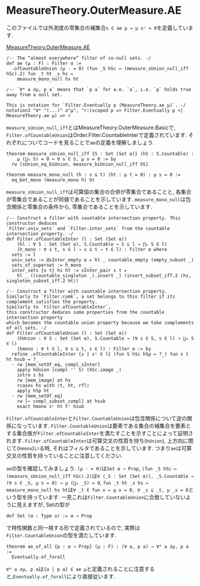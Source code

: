 MeasureTheory.OuterMeasure.AE
============================================
このファイルでは外測度の零集合の補集合`s ∈ ae μ ↔ μ sᶜ = 0`を定義しています. 

[MeasureTheory.OuterMeasure.AE](https://leanprover-community.github.io/mathlib4_docs/Mathlib/MeasureTheory/OuterMeasure/AE.html)

``` lean4
/-- The “almost everywhere” filter of co-null sets. -/
def ae (μ : F) : Filter α :=
  .ofCountableUnion (μ · = 0) (fun _S hSc ↦ (measure_sUnion_null_iff hSc).2) fun _t ht _s hs ↦
    measure_mono_null hs ht

/-- `∀ᵐ a ∂μ, p a` means that `p a` for a.e. `a`, i.e. `p` holds true away from a null set.

This is notation for `Filter.Eventually p (MeasureTheory.ae μ)`. -/
notation3 "∀ᵐ "(...)" ∂"μ", "r:(scoped p => Filter.Eventually p <| MeasureTheory.ae μ) => r
```

`measure_sUnion_null_iff`とはMeasureTheory.OuterMeasure.Basicで, `Filter.ofCountableUnion`はOrder.Filter.CountableInterで定義されています. それぞれについてコードを見ることで`ae`の定義を理解しましょう.

``` lean4
theorem measure_sUnion_null_iff {S : Set (Set α)} (hS : S.Countable) :
    μ (⋃₀ S) = 0 ↔ ∀ s ∈ S, μ s = 0 := by
  rw [sUnion_eq_biUnion, measure_biUnion_null_iff hS]

theorem measure_mono_null (h : s ⊆ t) (ht : μ t = 0) : μ s = 0 :=
  eq_bot_mono (measure_mono h) ht
```
`measure_sUnion_null_iff`は可算個の集合の合併が零集合であることと, 各集合が零集合であることが同値であることを示しています. `measure_mono_null`は包含関係と零集合の条件から, 零集合であることを示しています.

``` lean4
/-- Construct a filter with countable intersection property. This constructor deduces
`Filter.univ_sets` and `Filter.inter_sets` from the countable intersection property. -/
def Filter.ofCountableInter (l : Set (Set α))
    (hl : ∀ S : Set (Set α), S.Countable → S ⊆ l → ⋂₀ S ∈ l)
    (h_mono : ∀ s t, s ∈ l → s ⊆ t → t ∈ l) : Filter α where
  sets := l
  univ_sets := @sInter_empty α ▸ hl _ countable_empty (empty_subset _)
  sets_of_superset := h_mono _ _
  inter_sets {s t} hs ht := sInter_pair s t ▸
    hl _ ((countable_singleton _).insert _) (insert_subset_iff.2 ⟨hs, singleton_subset_iff.2 ht⟩)

/-- Construct a filter with countable intersection property.
Similarly to `Filter.comk`, a set belongs to this filter if its complement satisfies the property.
Similarly to `Filter.ofCountableInter`,
this constructor deduces some properties from the countable intersection property
which becomes the countable union property because we take complements of all sets. -/
def Filter.ofCountableUnion (l : Set (Set α))
    (hUnion : ∀ S : Set (Set α), S.Countable → (∀ s ∈ S, s ∈ l) → ⋃₀ S ∈ l)
    (hmono : ∀ t ∈ l, ∀ s ⊆ t, s ∈ l) : Filter α := by
  refine .ofCountableInter {s | sᶜ ∈ l} (fun S hSc hSp ↦ ?_) fun s t ht hsub ↦ ?_
  · rw [mem_setOf_eq, compl_sInter]
    apply hUnion (compl '' S) (hSc.image _)
    intro s hs
    rw [mem_image] at hs
    rcases hs with ⟨t, ht, rfl⟩
    apply hSp ht
  · rw [mem_setOf_eq]
    rw [← compl_subset_compl] at hsub
    exact hmono sᶜ ht tᶜ hsub
```

`Filter.ofCountableInter`と`Filter.CountableUnion`は包含関係について逆の関係になっています. `Filter.CountableUnion`は要素である集合の補集合を要素とする集合族が`Filter.ofCountableInter`を満たすことを示すことによって証明されます.
`Filter.ofCountableInter`は可算交叉の性質を持ち(`hUnion`), 上方向に閉じて(`hmono`)いる時, それはフィルタであることを示しています. つまり`ae`は可算交叉の性質を持っていることに注意してください.

`ae`の型を確認してみましょう. `(μ · = 0)`は`Set α → Prop`, `(fun _S hSc ↦ (measure_sUnion_null_iff hSc).2)`は`∀ (_S : Set (Set α)), _S.Countable → (∀ s ∈ _S, μ s = 0) → μ (⋃₀ _S) = 0`, `fun _t ht _s hs ↦ measure_mono_null hs ht`は`∀ _t ∈ fun x ↦ μ x = 0, ∀ _s ⊆ _t, μ _s = 0`という型を持っています. 一見これは`Filter.CountableUnion`に合致していないように見えますが, Setの型が
``` lean4
def Set (α : Type u) := α → Prop
```
で特性関数と同一視する形で定義されているので, 実際は`Filter.CountableUnion`の型を満たしています.

``` lean4
theorem ae_of_all {p : α → Prop} (μ : F) : (∀ a, p a) → ∀ᵐ a ∂μ, p a :=
  Eventually.of_forall
```
`∀ᵐ a ∂μ, p a`は`{a | p a} ∈ ae μ`と定義されることに注意すると,`Eventually.of_forall`により直接従います.